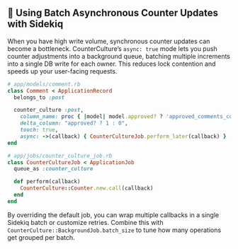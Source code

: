## 🔄 Using Batch Asynchronous Counter Updates with Sidekiq
When you have high write volume, synchronous counter updates can become a bottleneck. CounterCulture’s `async: true` mode lets you push counter adjustments into a background queue, batching multiple increments into a single DB write for each owner. This reduces lock contention and speeds up your user-facing requests.

```ruby
# app/models/comment.rb
class Comment < ApplicationRecord
  belongs_to :post

  counter_culture :post,
    column_name: proc { |model| model.approved? ? 'approved_comments_count' : nil },
    delta_column: "approved? ? 1 : 0",
    touch: true,
    async: ->(callback) { CounterCultureJob.perform_later(callback) }
end

# app/jobs/counter_culture_job.rb
class CounterCultureJob < ApplicationJob
  queue_as :counter_culture

  def perform(callback)
    CounterCulture::Counter.new.call(callback)
  end
end
```

By overriding the default job, you can wrap multiple callbacks in a single Sidekiq batch or customize retries. Combine this with `CounterCulture::BackgroundJob.batch_size` to tune how many operations get grouped per batch.